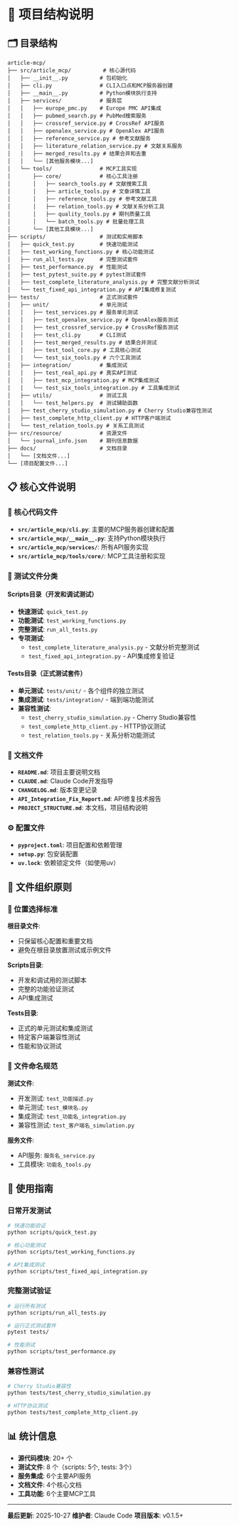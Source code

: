 # 📁 项目结构说明

## 🗂️ 目录结构

```
article-mcp/
├── src/article_mcp/          # 核心源代码
│   ├── __init__.py          # 包初始化
│   ├── cli.py               # CLI入口点和MCP服务器创建
│   ├── __main__.py          # Python模块执行支持
│   ├── services/            # 服务层
│   │   ├── europe_pmc.py    # Europe PMC API集成
│   │   ├── pubmed_search.py # PubMed搜索服务
│   │   ├── crossref_service.py # CrossRef API服务
│   │   ├── openalex_service.py # OpenAlex API服务
│   │   ├── reference_service.py # 参考文献服务
│   │   ├── literature_relation_service.py # 文献关系服务
│   │   ├── merged_results.py # 结果合并和去重
│   │   └── [其他服务模块...]
│   └── tools/               # MCP工具实现
│       ├── core/            # 核心工具注册
│       │   ├── search_tools.py # 文献搜索工具
│       │   ├── article_tools.py # 文章详情工具
│       │   ├── reference_tools.py # 参考文献工具
│       │   ├── relation_tools.py # 文献关系分析工具
│       │   ├── quality_tools.py # 期刊质量工具
│       │   └── batch_tools.py # 批量处理工具
│       └── [其他工具模块...]
├── scripts/                 # 测试和实用脚本
│   ├── quick_test.py        # 快速功能测试
│   ├── test_working_functions.py # 核心功能测试
│   ├── run_all_tests.py     # 完整测试套件
│   ├── test_performance.py  # 性能测试
│   ├── test_pytest_suite.py # pytest测试套件
│   ├── test_complete_literature_analysis.py # 完整文献分析测试
│   └── test_fixed_api_integration.py # API集成修复测试
├── tests/                   # 正式测试套件
│   ├── unit/                # 单元测试
│   │   ├── test_services.py # 服务单元测试
│   │   ├── test_openalex_service.py # OpenAlex服务测试
│   │   ├── test_crossref_service.py # CrossRef服务测试
│   │   ├── test_cli.py      # CLI测试
│   │   ├── test_merged_results.py # 结果合并测试
│   │   ├── test_tool_core.py # 工具核心测试
│   │   └── test_six_tools.py # 六个工具测试
│   ├── integration/         # 集成测试
│   │   ├── test_real_api.py # 真实API测试
│   │   ├── test_mcp_integration.py # MCP集成测试
│   │   └── test_six_tools_integration.py # 工具集成测试
│   ├── utils/               # 测试工具
│   │   └── test_helpers.py  # 测试辅助函数
│   ├── test_cherry_studio_simulation.py # Cherry Studio兼容性测试
│   ├── test_complete_http_client.py # HTTP客户端测试
│   └── test_relation_tools.py # 关系工具测试
├── src/resource/            # 资源文件
│   └── journal_info.json    # 期刊信息数据
├── docs/                    # 文档目录
│   └── [文档文件...]
└── [项目配置文件...]
```

## 📋 核心文件说明

### 🚀 核心代码文件
- **`src/article_mcp/cli.py`**: 主要的MCP服务器创建和配置
- **`src/article_mcp/__main__.py`**: 支持Python模块执行
- **`src/article_mcp/services/`**: 所有API服务实现
- **`src/article_mcp/tools/core/`**: MCP工具注册和实现

### 🧪 测试文件分类

#### Scripts目录（开发和调试测试）
- **快速测试**: `quick_test.py`
- **功能测试**: `test_working_functions.py`
- **完整测试**: `run_all_tests.py`
- **专项测试**:
  - `test_complete_literature_analysis.py` - 文献分析完整测试
  - `test_fixed_api_integration.py` - API集成修复验证

#### Tests目录（正式测试套件）
- **单元测试**: `tests/unit/` - 各个组件的独立测试
- **集成测试**: `tests/integration/` - 端到端功能测试
- **兼容性测试**:
  - `test_cherry_studio_simulation.py` - Cherry Studio兼容性
  - `test_complete_http_client.py` - HTTP协议测试
  - `test_relation_tools.py` - 关系分析功能测试

### 📖 文档文件
- **`README.md`**: 项目主要说明文档
- **`CLAUDE.md`**: Claude Code开发指导
- **`CHANGELOG.md`**: 版本变更记录
- **`API_Integration_Fix_Report.md`**: API修复技术报告
- **`PROJECT_STRUCTURE.md`**: 本文档，项目结构说明

### ⚙️ 配置文件
- **`pyproject.toml`**: 项目配置和依赖管理
- **`setup.py`**: 包安装配置
- **`uv.lock`**: 依赖锁定文件（如使用uv）

## 🎯 文件组织原则

### 📂 位置选择标准

**根目录文件**:
- 只保留核心配置和重要文档
- 避免在根目录放置测试或示例文件

**Scripts目录**:
- 开发和调试用的测试脚本
- 完整的功能验证测试
- API集成测试

**Tests目录**:
- 正式的单元测试和集成测试
- 特定客户端兼容性测试
- 性能和协议测试

### 🔄 文件命名规范

**测试文件**:
- 开发测试: `test_功能描述.py`
- 单元测试: `test_模块名.py`
- 集成测试: `test_功能名_integration.py`
- 兼容性测试: `test_客户端名_simulation.py`

**服务文件**:
- API服务: `服务名_service.py`
- 工具模块: `功能名_tools.py`

## 🚀 使用指南

### 日常开发测试
```bash
# 快速功能验证
python scripts/quick_test.py

# 核心功能测试
python scripts/test_working_functions.py

# API集成测试
python scripts/test_fixed_api_integration.py
```

### 完整测试验证
```bash
# 运行所有测试
python scripts/run_all_tests.py

# 运行正式测试套件
pytest tests/

# 性能测试
python scripts/test_performance.py
```

### 兼容性测试
```bash
# Cherry Studio兼容性
python tests/test_cherry_studio_simulation.py

# HTTP协议测试
python tests/test_complete_http_client.py
```

## 📊 统计信息

- **源代码模块**: 20+ 个
- **测试文件**: 8 个（scripts: 5个, tests: 3个）
- **服务集成**: 6个主要API服务
- **文档文件**: 4个核心文档
- **工具功能**: 6个主要MCP工具

---

**最后更新**: 2025-10-27
**维护者**: Claude Code
**项目版本**: v0.1.5+
